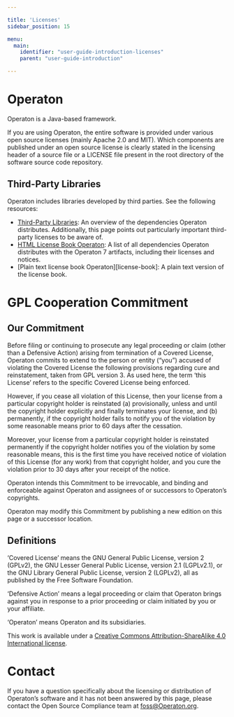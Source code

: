 ```yaml
---

title: 'Licenses'
sidebar_position: 15

menu:
  main:
    identifier: "user-guide-introduction-licenses"
    parent: "user-guide-introduction"

---
```



# Operaton

Operaton is a Java-based framework.

If you are using Operaton, the entire software is provided under various open source licenses (mainly Apache 2.0 and MIT). Which components are published under an open source license is clearly stated in the licensing header of a source file or a LICENSE file present in the root directory of the software source code repository.


## Third-Party Libraries

Operaton includes libraries developed by third parties. See the following resources:

* [Third-Party Libraries][third-party-libraries]: An overview of the dependencies Operaton distributes. Additionally, this page points out particularly important third-party licenses to be aware of.
* [HTML License Book Operaton](./third-party-libraries/index.md#operaton-bpm-platform-license-book): A list of all dependencies Operaton distributes with the Operaton 7 artifacts, including their licenses and notices.
* [Plain text license book Operaton][license-book]: A plain text version of the license book.

[third-party-libraries]: ./third-party-libraries/index.md
<!--
[license-book]: https://artifacts.Operaton.com/artifactory/Operaton-bpm/org/Operaton/bpm/license-book/{{< minor-version >}}.0/license-book-{{< minor-version >}}.0.txt
-->


# GPL Cooperation Commitment

## Our Commitment

Before filing or continuing to prosecute any legal proceeding or claim (other than a Defensive Action) arising from termination of a Covered License, Operaton commits to extend to the person or entity (“you”) accused of violating the Covered License the following provisions regarding cure and reinstatement, taken from GPL version 3. As used here, the term ‘this License’ refers to the specific Covered License being enforced.

However, if you cease all violation of this License, then your license from a particular copyright holder is reinstated (a) provisionally, unless and until the copyright holder explicitly and finally terminates your license, and (b) permanently, if the copyright holder fails to notify you of the violation by some reasonable means prior to 60 days after the cessation.

Moreover, your license from a particular copyright holder is reinstated permanently if the copyright holder notifies you of the violation by some reasonable means, this is the first time you have received notice of violation of this License (for any work) from that copyright holder, and you cure the violation prior to 30 days after your receipt of the notice.

Operaton intends this Commitment to be irrevocable, and binding and enforceable against Operaton and assignees of or successors to Operaton’s copyrights.

Operaton may modify this Commitment by publishing a new edition on this page or a successor location.

## Definitions

‘Covered License’ means the GNU General Public License, version 2 (GPLv2), the GNU Lesser General Public License, version 2.1 (LGPLv2.1), or the GNU Library General Public License, version 2 (LGPLv2), all as published by the Free Software Foundation.

‘Defensive Action’ means a legal proceeding or claim that Operaton brings against you in response to a prior proceeding or claim initiated by you or your affiliate.

‘Operaton’ means Operaton and its subsidiaries.

This work is available under a [Creative Commons Attribution-ShareAlike 4.0 International license](https://creativecommons.org/licenses/by-sa/4.0/).

# Contact

If you have a question specifically about the licensing or distribution of Operaton’s software and it has not been answered by this page, please contact the Open Source Compliance team at [foss@Operaton.org](mailto:foss@Operaton.org).
